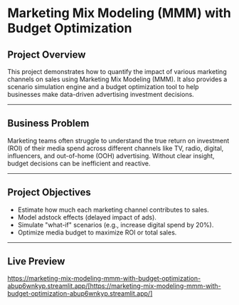 # Marketing Mix Modeling (MMM) with Budget Optimization

## Project Overview

This project demonstrates how to quantify the impact of various marketing channels on sales using Marketing Mix Modeling (MMM). It also provides a scenario simulation engine and a budget optimization tool to help businesses make data-driven advertising investment decisions.

---

## Business Problem

Marketing teams often struggle to understand the true return on investment (ROI) of their media spend across different channels like TV, radio, digital, influencers, and out-of-home (OOH) advertising. Without clear insight, budget decisions can be inefficient and reactive.

---

## Project Objectives

- Estimate how much each marketing channel contributes to sales.
- Model adstock effects (delayed impact of ads).
- Simulate "what-if" scenarios (e.g., increase digital spend by 20%).
- Optimize media budget to maximize ROI or total sales.

---
## Live Preview
https://marketing-mix-modeling-mmm-with-budget-optimization-abup6wnkyp.streamlit.app/[https://marketing-mix-modeling-mmm-with-budget-optimization-abup6wnkyp.streamlit.app/]
